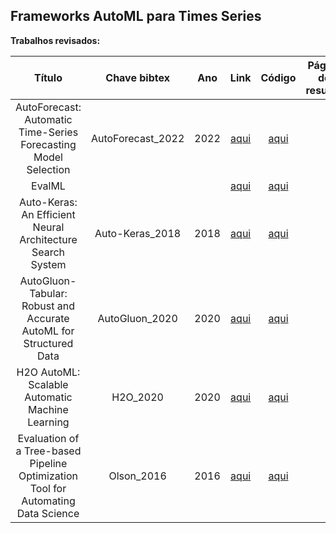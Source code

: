## Frameworks AutoML para Times Series

**Trabalhos revisados:**


| Título | Chave bibtex | Ano | Link | Código | Página do resumo |
|:------:|:-------:|:---:|:----:|:----------------:|:----------------:|
|AutoForecast: Automatic Time-Series Forecasting Model Selection|AutoForecast_2022|2022|[aqui](https://dl.acm.org/doi/10.1145/3511808.3557241)|[aqui](https://drive.google.com/drive/folders/1K1w1Ida5Cr15b5Fhidax-i-fNpWZjvet)||
|EvalML|||[aqui](https://dl.acm.org/doi/10.1145/3511808.3557241)|[aqui](https://github.com/alteryx/evalml)||
|Auto-Keras: An Efficient Neural Architecture Search System|Auto-Keras_2018|2018|[aqui](https://arxiv.org/abs/1806.10282)|[aqui](https://github.com/keras-team/autokeras)||
|AutoGluon-Tabular: Robust and Accurate AutoML for Structured Data|AutoGluon_2020|2020|[aqui](https://arxiv.org/abs/2003.06505)|[aqui](https://github.com/awslabs/autogluon)||
|H2O AutoML: Scalable Automatic Machine Learning|H2O_2020|2020|[aqui](https://www.automl.org/wp-content/uploads/2020/07/AutoML_2020_paper_61.pdf)|[aqui](https://docs.h2o.ai/h2o/latest-stable/h2o-docs/automl.html)||
|Evaluation of a Tree-based Pipeline Optimization Tool for Automating Data Science|Olson_2016|2016|[aqui](https://dl.acm.org/doi/10.1145/2908812.2908918)|[aqui](https://epistasislab.github.io/tpot/)||
